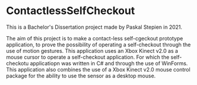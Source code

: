 # ContactlessSelfCheckout
This is a Bachelor's Dissertation project made by Paskal Stepien in 2021.

The aim of this project is to make a contact-less self-cgeckout prototype application, to prove the possibility of operating a self-checkout through the use of motion gestures. This application uses an Xbox Kinect v2.0 as a mouse cursor to operate a self-checkout application. For which the self-checkotu applicatiopn was written in C# and through the use of WinForms. This application also combines the use of a Xbox Kinect v2.0 mouse control package for the ability to use the sensor as a desktop mouse.
